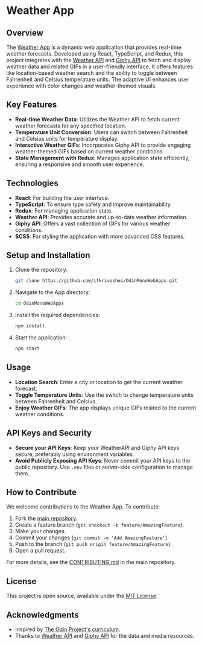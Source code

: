 # Weather App

## Overview

The [Weather App](https://itkrivoshei.github.io/OdinMonoWebApps/#/WeatherApp) is a dynamic web application that provides real-time weather forecasts. Developed using React, TypeScript, and Redux, this project integrates with the [Weather API](https://www.weatherapi.com/) and [Giphy API](https://developers.giphy.com/) to fetch and display weather data and related GIFs in a user-friendly interface. It offers features like location-based weather search and the ability to toggle between Fahrenheit and Celsius temperature units. The adaptive UI enhances user experience with color changes and weather-themed visuals.

## Key Features

- **Real-time Weather Data**: Utilizes the Weather API to fetch current weather forecasts for any specified location.
- **Temperature Unit Conversion**: Users can switch between Fahrenheit and Celsius units for temperature display.
- **Interactive Weather GIFs**: Incorporates Giphy API to provide engaging weather-themed GIFs based on current weather conditions.
- **State Management with Redux**: Manages application state efficiently, ensuring a responsive and smooth user experience.

## Technologies

- **React**: For building the user interface.
- **TypeScript**: To ensure type safety and improve maintainability.
- **Redux**: For managing application state.
- **Weather API**: Provides accurate and up-to-date weather information.
- **Giphy API**: Offers a vast collection of GIFs for various weather conditions.
- **SCSS**: For styling the application with more advanced CSS features.

## Setup and Installation

1. Clone the repository:
   ```bash
   git clone https://github.com/itkrivoshei/OdinMonoWebApps.git
   ```
2. Navigate to the App directory:
   ```bash
   cd OdinMonoWebApps
   ```
3. Install the required dependencies:
   ```bash
   npm install
   ```
4. Start the application:
   ```bash
   npm start
   ```

## Usage

- **Location Search**: Enter a city or location to get the current weather forecast.
- **Toggle Temperature Units**: Use the switch to change temperature units between Fahrenheit and Celsius.
- **Enjoy Weather GIFs**: The app displays unique GIFs related to the current weather conditions.

## API Keys and Security

- **Secure your API Keys**: Keep your WeatherAPI and Giphy API keys secure, preferably using environment variables.
- **Avoid Publicly Exposing API Keys**: Never commit your API keys to the public repository. Use `.env` files or server-side configuration to manage them.

## How to Contribute

We welcome contributions to the Weather App. To contribute:

1. Fork the [main repository](https://github.com/itkrivoshei/OdinMonoWebApps).
2. Create a feature branch (`git checkout -b feature/AmazingFeature`).
3. Make your changes.
4. Commit your changes (`git commit -m 'Add AmazingFeature'`).
5. Push to the branch (`git push origin feature/AmazingFeature`).
6. Open a pull request.

For more details, see the [CONTRIBUTING.md](https://github.com/itkrivoshei/OdinMonoWebApps/blob/master/CONTRIBUTING.md) in the main repository.

## License

This project is open source, available under the [MIT License](https://github.com/itkrivoshei/OdinMonoWebApps/blob/master/LICENSE).

## Acknowledgments

- Inspired by [The Odin Project's curriculum](https://www.theodinproject.com/lessons/node-path-javascript-weather-app).
- Thanks to [Weather API](https://www.weatherapi.com/) and [Giphy API](https://developers.giphy.com/) for the data and media resources.
